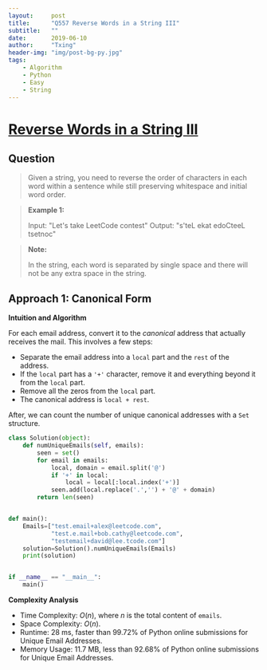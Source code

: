 ```yaml
---
layout:     post
title:      "Q557 Reverse Words in a String III"
subtitle:   ""
date:       2019-06-10
author:     "Txing"
header-img: "img/post-bg-py.jpg"
tags:
    - Algorithm
    - Python
    - Easy
    - String
---
```


# [Reverse Words in a String III](<https://leetcode.com/problems/reverse-words-in-a-string-iii/>)

## Question 

> Given a string, you need to reverse the order of characters in each word within a sentence while still preserving whitespace and initial word order.

> **Example 1:**
>
> Input: "Let's take LeetCode contest"
> Output: "s'teL ekat edoCteeL tsetnoc"

> **Note:**
>
> In the string, each word is separated by single space and there will not be any extra space in the string.

## Approach 1: Canonical Form

**Intuition and Algorithm**

For each email address, convert it to the *canonical* address that actually receives the mail. This involves a few steps:

- Separate the email address into a `local` part and the `rest` of the address.
- If the `local` part has a `'+'` character, remove it and everything beyond it from the `local` part.
- Remove all the zeros from the `local` part.
- The canonical address is `local + rest`.

After, we can count the number of unique canonical addresses with a `Set` structure.

```python
class Solution(object):
    def numUniqueEmails(self, emails):
        seen = set()
        for email in emails:
            local, domain = email.split('@')
            if '+' in local:
                local = local[:local.index('+')]
            seen.add(local.replace('.','') + '@' + domain)
        return len(seen)


def main():
    Emails=["test.email+alex@leetcode.com",
            "test.e.mail+bob.cathy@leetcode.com",
            "testemail+david@lee.tcode.com"]
    solution=Solution().numUniqueEmails(Emails)
    print(solution)


if __name__ == "__main__":
    main()
```

**Complexity Analysis**

- Time Complexity: *O*(*n*), where *n* is the total content of `emails`.
- Space Complexity: *O*(*n*).
- Runtime: 28 ms, faster than 99.72% of Python online submissions for Unique Email Addresses.
- Memory Usage: 11.7 MB, less than 92.68% of Python online submissions for Unique Email Addresses.
